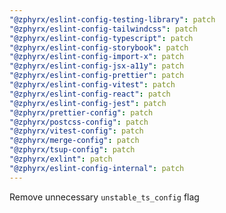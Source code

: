 ```yaml
---
"@zphyrx/eslint-config-testing-library": patch
"@zphyrx/eslint-config-tailwindcss": patch
"@zphyrx/eslint-config-typescript": patch
"@zphyrx/eslint-config-storybook": patch
"@zphyrx/eslint-config-import-x": patch
"@zphyrx/eslint-config-jsx-a11y": patch
"@zphyrx/eslint-config-prettier": patch
"@zphyrx/eslint-config-vitest": patch
"@zphyrx/eslint-config-react": patch
"@zphyrx/eslint-config-jest": patch
"@zphyrx/prettier-config": patch
"@zphyrx/postcss-config": patch
"@zphyrx/vitest-config": patch
"@zphyrx/merge-config": patch
"@zphyrx/tsup-config": patch
"@zphyrx/exlint": patch
"@zphyrx/eslint-config-internal": patch
---
```


Remove unnecessary `unstable_ts_config` flag
